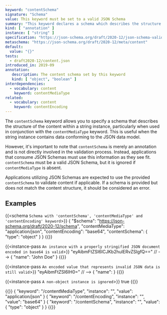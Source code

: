 ```yaml
---
keyword: "contentSchema"
signature: "Schema"
value: This keyword must be set to a valid JSON Schema
summary: "This keyword declares a schema which describes the structure of the string."
kind: [ "annotation" ]
instance: [ "string" ]
specification: "https://json-schema.org/draft/2020-12/json-schema-validation.html#section-8.5"
metaschema: "https://json-schema.org/draft/2020-12/meta/content"
default:
  value: "{}"
tests:
  - draft2020-12/content.json
introduced_in: 2019-09
annotation:
   description: The content schema set by this keyword
   kind: [ "object", "boolean" ]
interdependencies:
  - vocabulary: content
    keyword: contentMediaType
related:
  - vocabulary: content
    keyword: contentEncoding
---
```


The `contentSchema` keyword allows you to specify a schema that describes the structure of the content within a string instance, particularly when used in conjunction with the `contentMediaType` keyword. This is useful when the string instance contains data conforming to the JSON data model.

However, it's important to note that `contentSchema` is merely an annotation and is not directly involved in the validation process. Instead, applications that consume JSON Schemas must use this information as they see fit. `contentSchema` must be a valid JSON Schema, but it is ignored if `contentMediaType` is absent.

Applications utilizing JSON Schemas are expected to use the provided `contentSchema` to validate content if applicable. If a schema is provided but does not match the content structure, it should be considered an error.

## Examples

{{<schema `Schema with 'contentSchema', 'contentMediaType' and 'contentEncoding' keyword`>}}
{
  "$schema": "https://json-schema.org/draft/2020-12/schema",
  "contentMediaType": "application/json",
  "contentEncoding": "base64",
  "contentSchema": { "type": "object" }
}
{{</schema>}}

{{<instance-pass `An instance with a properly stringified JSON document encoded in base64 is valid`>}}
"eyAibmFtZSI6ICJKb2huIERvZSIgfQ=="    // --> { "name": "John Doe" }
{{</instance-pass>}}

{{<instance-pass `An encoded value that represents invalid JSON data is still valid`>}}
"eyAibmFtZSI6IH0="    // --> { "name": }
{{</instance-pass>}}

{{<instance-pass `A non-object instance is ignored`>}}
true
{{</instance-pass>}}

{{<instance-annotation>}}
{ "keyword": "/contentMediaType", "instance": "", "value": "application/json" }
{ "keyword": "/contentEncoding", "instance": "", "value": "base64" }
{ "keyword": "/contentSchema", "instance": "", "value": { "type": "object" } }
{{</instance-annotation>}}
